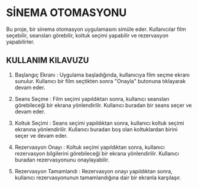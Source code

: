 # SİNEMA OTOMASYONU

Bu proje, bir sinema otomasyon uygulamasını simüle eder. Kullanıcılar film seçebilir, seansları görebilir, koltuk seçimi yapabilir ve rezervasyon yapabilirler.

## KULLANIM KILAVUZU

1. Başlangıç Ekranı : Uygulama başladığında, kullanıcıya film seçme ekranı sunulur. Kullanıcı bir film seçtikten sonra "Onayla" butonuna tıklayarak devam eder.

2. Seans Seçme : Film seçimi yapıldıktan sonra, kullanıcı seansları görebileceği bir ekrana yönlendirilir. Kullanıcı buradan bir seans seçer ve devam eder.

3. Koltuk Seçimi : Seans seçimi yapıldıktan sonra, kullanıcı koltuk seçimi ekranına yönlendirilir. Kullanıcı buradan boş olan koltuklardan birini seçer ve devam eder.

4. Rezervasyon Onayı : Koltuk seçimi yapıldıktan sonra, kullanıcı rezervasyon bilgilerini görebileceği bir ekrana yönlendirilir. Kullanıcı buradan rezervasyonunu onaylayabilir.

5. Rezervasyon Tamamlandı : Rezervasyon onayı yapıldıktan sonra, kullanıcı rezervasyonunun tamamlandığına dair bir ekranla karşılaşır.
